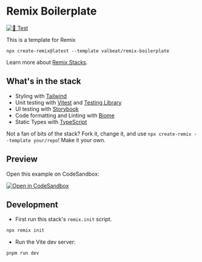 # Remix Boilerplate

[![🧪 Test](https://github.com/valbeat/remix-boilerplate/actions/workflows/test.yml/badge.svg)](https://github.com/valbeat/remix-boilerplate/actions/workflows/test.yml)

This is a template for Remix

```
npx create-remix@latest --template valbeat/remix-boilerplate
```

Learn more about [Remix Stacks](https://remix.run/stacks).

## What's in the stack

- Styling with [Tailwind](https://tailwindcss.com/)
- Unit testing with [Vitest](https://vitest.dev) and [Testing Library](https://testing-library.com)
- UI testing with [Storybook](https://storybook.js.org)
- Code formatting and Linting with [Biome](https://biomejs.dev/)
- Static Types with [TypeScript](https://typescriptlang.org)

Not a fan of bits of the stack? Fork it, change it, and use `npx create-remix --template your/repo`! Make it your own.

## Preview

Open this example on CodeSandbox:

[![Open in CodeSandbox](https://codesandbox.io/static/img/play-codesandbox.svg)](https://codesandbox.io/p/github/valbeat/remix-boilerplate/)

## Development

- First run this stack's `remix.init` script.

```sh
npx remix init
```

- Run the Vite dev server:

```sh
pnpm run dev
```
